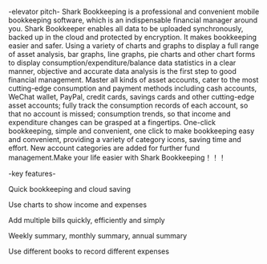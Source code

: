 -elevator pitch-
Shark Bookkeeping is a professional and convenient mobile bookkeeping software, which is an indispensable financial manager around you. Shark Bookkeeper enables all data to be uploaded synchronously, backed up in the cloud and protected by encryption. It makes bookkeeping easier and safer. Using a variety of charts and graphs to display a full range of asset analysis, bar graphs, line graphs, pie charts and other chart forms to display consumption/expenditure/balance data statistics in a clear manner, objective and accurate data analysis is the first step to good financial management. Master all kinds of asset accounts, cater to the most cutting-edge consumption and payment methods including cash accounts, WeChat wallet, PayPal, credit cards, savings cards and other cutting-edge asset accounts; fully track the consumption records of each account, so that no account is missed; consumption trends, so that income and expenditure changes can be grasped at a fingertips. One-click bookkeeping, simple and convenient, one click to make bookkeeping easy and convenient, providing a variety of category icons, saving time and effort. New account categories are added for further fund management.Make your life easier with Shark Bookkeeping！！！

-key features-

Quick bookkeeping and cloud saving

Use charts to show income and expenses

Add multiple bills quickly, efficiently and simply

Weekly summary, monthly summary, annual summary

Use different books to record different expenses
